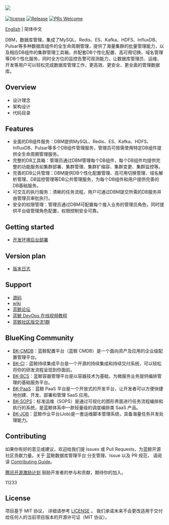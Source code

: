 ![](docs/resource/img/logo_zh.png)
---
[![license](https://img.shields.io/badge/license-MIT-brightgreen.svg)](https://github.com/TencentBlueKing/blueking-dbm/blob/master/LICENSE)
[![Release](https://img.shields.io/badge/release-1.0.0-brightgreen.svg)](https://github.com/TencentBlueKing/blueking-dbm/releases)
[![PRs Welcome](https://img.shields.io/badge/PRs-welcome-brightgreen.svg)](https://github.com/TencentBlueKing/blueking-dbm/pulls)

[English](readme_en.md) | 简体中文

DBM，数据库管理，集成了MySQL、Redis、ES、Kafka、HDFS、InfluxDB、Pulsar等多种数据库组件的全生命周期管理，提供了海量集群的批量管理能力，以及相应DB组件的集群管理工具箱，并配套DB个性化配置、高可用切换、域名管理等DB个性化服务，同时全方位的监控告警可观测能力，让数据库管理员、运维、开发等用户可以轻松完成数据库管理工作，更高效、更安全、更全面的管理数据库。

## Overview
- 设计理念
- 架构设计
- 代码目录

## Features
- 全面的DB组件服务：DBM提供MySQL、Redis、ES、Kafka、HDFS、InfluxDB、Pulsar等多个DB组件管理服务，管理员可按需使用特定DB组件提供全生命周期管理服务。
- 完整的DB工具箱：管理员通过DBM管理每个DB组件，每个DB组件均提供完整的功能服务如集群部署、集群管理、集群扩缩容、集群变更、集群监控等。
- 完善的DB公共管理：DBM提供DB个性化配置管理、高可用切换管理、域名解析管理、DB监控管理等DB公共管理服务，为每个DB组件和用户提供完善的DB基础服务。
- 可交互的执行服务：清晰的任务流程，用户可通过DBM提交所需的DB服务并由管理员审批执行。
- 安全的权限管理：管理员通过DBM可配置每个接入业务的管理员角色，同时提供平台级管理角色配置，权限控制安全可靠。

## Getting started
- [开发环境后台部署](docs/install/dev_deploy.md)

## Version plan
- [版本日志](docs/release.md)


## Support
- [源码](https://github.com/TencentBlueKing/blueking-dbm/tree/master)
- [wiki](https://github.com/TencentBlueKing/blueking-dbm/wiki)
- [蓝鲸论坛](https://bk.tencent.com/s-mart/community)
- [蓝鲸 DevOps 在线视频教程](https://bk.tencent.com/s-mart/video/)
- [蓝鲸社区版交流1群](https://jq.qq.com/?_wv=1027&k=5zk8F7G)

## BlueKing Community
- [BK-CMDB](https://github.com/Tencent/bk-cmdb)：蓝鲸配置平台（蓝鲸 CMDB）是一个面向资产及应用的企业级配置管理平台。
- [BK-CI](https://github.com/Tencent/bk-ci)：蓝鲸持续集成平台是一个开源的持续集成和持续交付系统，可以轻松将你的研发流程呈现到你面前。
- [BK-BCS](https://github.com/Tencent/bk-bcs)：蓝鲸容器管理平台是以容器技术为基础，为微服务业务提供编排管理的基础服务平台。
- [BK-PaaS](https://github.com/Tencent/bk-paas)：蓝鲸 PaaS 平台是一个开放式的开发平台，让开发者可以方便快捷地创建、开发、部署和管理 SaaS 应用。
- [BK-SOPS](https://github.com/Tencent/bk-sops)：标准运维（SOPS）是通过可视化的图形界面进行任务流程编排和执行的系统，是蓝鲸体系中一款轻量级的调度编排类 SaaS 产品。
- [BK-JOB](https://github.com/Tencent/bk-job)：蓝鲸作业平台(Job)是一套运维脚本管理系统，具备海量任务并发处理能力。

## Contributing
如果你有好的意见或建议，欢迎给我们提 Issues 或 Pull Requests，为蓝鲸开源社区贡献力量。关于 蓝鲸数据库管理平台 分支管理、Issue 以及 PR 规范，
请阅读 [Contributing Guide](.github/CONTRIBUTING.md)。

[腾讯开源激励计划](https://opensource.tencent.com/contribution) 鼓励开发者的参与和贡献，期待你的加入。

11233

## License
项目基于 MIT 协议， 详细请参考 [LICENSE](https://github.com/TencentBlueKing/blueking-dbm/blob/master/LICENSE) 。
我们承诺未来不会更改适用于交付给任何人的当前项目版本的开源许可证（MIT 协议）。
